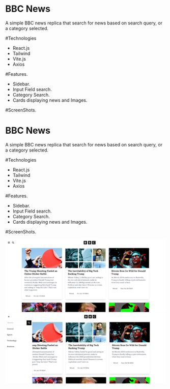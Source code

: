 # BBC News

A simple BBC news replica that search for news based on search query, or a category selected.

#Technologies

- React.js
- Tailwind
- Vite.js
- Axios

#Features.

- Sidebar.
- Input Field search.
- Category Search.
- Cards displaying news and Images.

#ScreenShots.

# BBC News

A simple BBC news replica that search for news based on search query, or a category selected.

#Technologies

- React.js
- Tailwind
- Vite.js
- Axios

#Features.

- Sidebar.
- Input Field search.
- Category Search.
- Cards displaying news and Images.

#ScreenShots.

![alt text](image.png)
![alt text](image-1.png)
